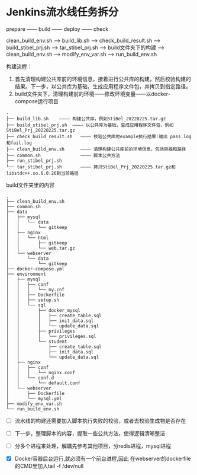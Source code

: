 # Jenkins流水线任务拆分



prepare —— build —— deploy —— check



clean_build_env.sh 	——>	build_lib.sh	——>	check_build_result.sh	——> 	build_stibel_prj.sh 	——>	tar_stibel_prj.sh	——>	build文件夹下的构建 ——>  clean_build_env.sh	——>	modify_env_var.sh ——>	run_build_env.sh

构建流程：

1. 首先清理构建公共库前的环境信息，接着进行公共库的构建，然后校验构建的结果。下一步，以公共库为基础，生成应用程序文件包，并拷贝到指定路径。
2. build文件夹下，清理构建前的环境——修改环境变量——以docker-compose运行项目

```
.
├── build_lib.sh	———— 构建公共库，例如StiBel_20220225.tar.gz
├── build_stibel_prj.sh  ———— 以公共库为基础，生成应用程序文件包，例如StiBel_Prj_20220225.tar.gz
├── check_build_result.sh	———— 校验公共库的example执行结果:输出 pass.log和fail.log
├── clean_build_env.sh		———— 清理构建公共库前的环境信息，包括容器和路径
├── common.sh				———— 脚本公共方法
├── run_stibel_prj.sh
└── tar_stibel_prj.sh		———— 拷贝StiBel_Prj_20220225.tar.gz和libstdc++.so.6.0.26到当前路径
```

build文件夹里的内容

```
.
├── clean_build_env.sh
├── common.sh
├── data
│   ├── mysql
│   │   └── data
│   │       └── gitkeep
│   ├── nginx
│   │   └── html
│   │       ├── gitkeep
│   │       └── web.tar.gz
│   └── webserver
│       └── data
│           └── gitkeep
├── docker-compose.yml
├── environment
│   ├── mysql
│   │   ├── conf
│   │   │   └── my.cnf
│   │   ├── Dockerfile
│   │   ├── setup.sh
│   │   └── sql
│   │       ├── docker_mysql
│   │       │   ├── create_table.sql
│   │       │   ├── init_data.sql
│   │       │   └── update_data.sql
│   │       ├── privileges
│   │       │   └── privileges.sql
│   │       └── student
│   │           ├── create_table.sql
│   │           ├── init_data.sql
│   │           └── update_data.sql
│   ├── nginx
│   │   ├── conf
│   │   │   └── nginx.conf
│   │   └── conf.d
│   │       └── default.conf
│   └── webserver
│       ├── Dockerfile
│       └── mysql.yml
├── modify_env_var.sh
└── run_build_env.sh
```



- [ ] 流水线的构建还需要加入脚本执行失败的校验，或者去校验生成物是否存在
- [ ] 下一步，整理脚本的内容，提取一些公共方法，使得逻辑清晰整洁
- [ ] 分多个进程来处理，解耦先参考其他项目，分redis进程，mysql进程
- [x] Docker容器后台运行,就必须有一个前台进程,因此 在webserver的dockerfile的CMD里加入tail -f /dev/null


